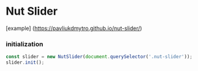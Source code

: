# Nut Slider

[example]  (https://pavliukdmytro.github.io/nut-slider/)

### initialization

```javascript
const slider = new NutSlider(document.querySelector('.nut-slider'));
slider.init();
```